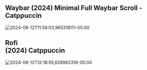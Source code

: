 Waybar
(2024) Minimal Full Waybar Scroll - Catppuccin
-----------------------------------------------------
 
![2024-08-12T11:58:03,965318111-05:00](https://github.com/user-attachments/assets/8fe96663-3de3-4026-8d62-2607ee588bc6)

Rofi              
(2024) Catppuccin
----------------------------------------------------- 

![2024-08-12T12:18:55,626962318-05:00](https://github.com/user-attachments/assets/8c16c637-4a3a-4b69-9c4e-045d4b61ed8d)
